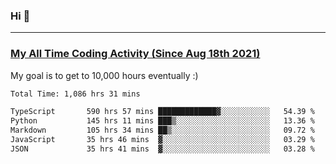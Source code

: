 ### Hi 🙂

---

### <a href="https://wakatime.com/@Eroxl">My All Time Coding Activity (Since Aug 18th 2021)</a>
My goal is to get to 10,000 hours eventually :)
<!--START_SECTION:waka-->

```txt
Total Time: 1,086 hrs 31 mins

TypeScript       590 hrs 57 mins █████████████▓░░░░░░░░░░░   54.39 %
Python           145 hrs 11 mins ███▒░░░░░░░░░░░░░░░░░░░░░   13.36 %
Markdown         105 hrs 34 mins ██▒░░░░░░░░░░░░░░░░░░░░░░   09.72 %
JavaScript       35 hrs 46 mins  ▓░░░░░░░░░░░░░░░░░░░░░░░░   03.29 %
JSON             35 hrs 41 mins  ▓░░░░░░░░░░░░░░░░░░░░░░░░   03.28 %
```

<!--END_SECTION:waka-->
